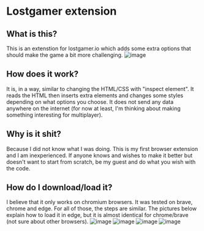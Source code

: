 # Lostgamer extension

## What is this?
This is an extenstion for lostgamer.io which adds some extra options that should make the game a bit more challenging.
![image](https://github.com/user-attachments/assets/05e762c5-4bfb-4d22-ac98-e90049275436)

## How does it work?
It is, in a way, similar to changing the HTML/CSS with "inspect element". It reads the HTML then inserts extra elements and changes some styles depending on what options you choose.
It does not send any data anywhere on the internet (for now at least, I'm thinking about making something interesting for multiplayer).

## Why is it shit?
Because I did not know what I was doing. This is my first browser extension and I am inexperienced. If anyone knows and wishes to make it better but doesn't want to start from scratch,
be my guest and do what you wish with the code.

## How do I download/load it?
I believe that it only works on chromium browsers. It was tested on brave, chrome and edge. For all of those, the steps are similar. The pictures below explain how to load it in edge, but
it is almost identical for chrome/brave (not sure about other browsers).
![image](https://github.com/user-attachments/assets/54a68de0-0de1-45f9-a703-ce00cff746be)
![image](https://github.com/user-attachments/assets/813d78c6-c0f6-419e-ba29-49fe09c47674)
![image](https://github.com/user-attachments/assets/5a89eafe-decd-4361-be51-22dfe2f1e718)
![image](https://github.com/user-attachments/assets/bd647efd-210b-40f6-bc25-50340dd156ac)
